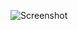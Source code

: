 ![Screenshot](https://raw.githubusercontent.com/Cryakl/Ultimate-RAT-Collection/refs/heads/main/L6Rat/Screenshot.png)
